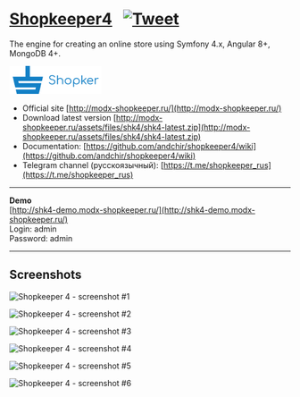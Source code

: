 # [Shopkeeper4](https://modx-shopkeeper.ru) &nbsp; [![Tweet](https://img.shields.io/twitter/url/http/shields.io.svg?style=social)](https://twitter.com/intent/tweet?text=Get%20free%20engine%20for%20your%20online%20store&url=https://modx-shopkeeper.ru&via=shopkeeper4&hashtags=symfony,mongodb,angular,bootstrap)

The engine for creating an online store using Symfony 4.x, Angular 8+, MongoDB 4+.

![Shopkeeper](https://raw.githubusercontent.com/andchir/shopkeeper4/master/public/img/shk-logo-small-blue.png?raw=true)

- Official site [http://modx-shopkeeper.ru/](http://modx-shopkeeper.ru/)
- Download latest version [http://modx-shopkeeper.ru/assets/files/shk4/shk4-latest.zip](http://modx-shopkeeper.ru/assets/files/shk4/shk4-latest.zip)
- Documentation: [https://github.com/andchir/shopkeeper4/wiki](https://github.com/andchir/shopkeeper4/wiki)
- Telegram channel (русскоязычный): [https://t.me/shopkeeper_rus](https://t.me/shopkeeper_rus)

***

**Demo**  
[http://shk4-demo.modx-shopkeeper.ru/](http://shk4-demo.modx-shopkeeper.ru/)  
Login: admin  
Password: admin

***

Screenshots
-----------

![Shopkeeper 4 - screenshot #1](https://raw.github.com/andchir/shopkeeper4/master/docs/screenshots/001.png?raw=true "Shopkeeper 4 - screenshot #1")

![Shopkeeper 4 - screenshot #2](https://raw.github.com/andchir/shopkeeper4/master/docs/screenshots/002.png?raw=true "Shopkeeper 4 - screenshot #2")

![Shopkeeper 4 - screenshot #3](https://raw.github.com/andchir/shopkeeper4/master/docs/screenshots/003.png?raw=true "Shopkeeper 4 - screenshot #3")

![Shopkeeper 4 - screenshot #4](https://raw.github.com/andchir/shopkeeper4/master/docs/screenshots/004.png?raw=true "Shopkeeper 4 - screenshot #4")

![Shopkeeper 4 - screenshot #5](https://raw.github.com/andchir/shopkeeper4/master/docs/screenshots/005.png?raw=true "Shopkeeper 4 - screenshot #5")

![Shopkeeper 4 - screenshot #6](https://raw.github.com/andchir/shopkeeper4/master/docs/screenshots/006.png?raw=true "Shopkeeper 4 - screenshot #6")
